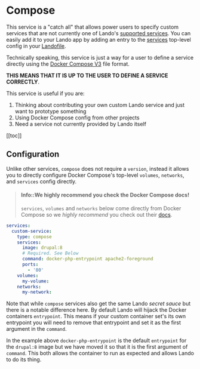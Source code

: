 # Compose

This service is a "catch all" that allows power users to specify custom services that are not currently one of Lando's [supported services](./../config/services.md). You can easily add it to your Lando app by adding an entry to the [services](./../config/services.md) top-level config in your [Landofile](./../config/lando.md).

Technically speaking, this service is just a way for a user to define a service directly using the [Docker Compose V3](https://docs.docker.com/compose/compose-file/) file format.

**THIS MEANS THAT IT IS UP TO THE USER TO DEFINE A SERVICE CORRECTLY**.

This service is useful if you are:

1. Thinking about contributing your own custom Lando service and just want to prototype something
2. Using Docker Compose config from other projects
3. Need a service not currently provided by Lando itself

[[toc]]

## Configuration

Unlike other services, `compose` does not require a `version`, instead it allows you to directly configure Docker Compose's top-level `volumes`, `networks`, and `services` config directly.

> #### Info::We highly recommend you check the Docker Compose docs!
>
> `services`, `volumes` and `networks` below come directly from Docker Compose so we *highly recommend* you check out their [docs](https://docs.docker.com/compose/compose-file/).


```yaml
services:
  custom-service:
    type: compose
    services:
      image: drupal:8
      # Required. See Below
      command: docker-php-entrypoint apache2-foreground
      ports:
        - '80'
    volumes:
      my-volume:
    networks:
      my-network:
```

Note that while `compose` services also get the same Lando *secret sauce* but there is a notable difference here. By default Lando will hijack the Docker containers `entrypoint`. This means if your custom container set's its own entrypoint you will need to remove that entrypoint and set it as the first argument in the `command`.

In the example above `docker-php-entrypoint` is the default `entrypoint` for the `drupal:8` image but we have moved it so that it is the first argument of `command`. This both allows the container to run as expected and allows Lando to do its thing.
